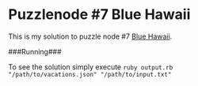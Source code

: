 Puzzlenode #7 Blue Hawaii
=========================

This is my solution to puzzle node #7 [Blue
Hawaii](http://puzzlenode.com/puzzles/13).

###Running###

To see the solution simply execute `ruby output.rb
"/path/to/vacations.json" "/path/to/input.txt"`

